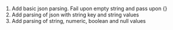1. Add basic json parsing. Fail upon empty string and pass upon {}
2. Add parsing of json with string key and string values
3. Add parsing of string, numeric, boolean and null values